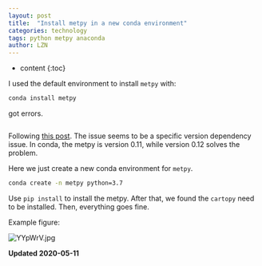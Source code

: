 ```yaml
---
layout: post
title:  "Install metpy in a new conda environment"
categories: technology
tags: python metpy anaconda
author: LZN
---
```


* content
{:toc}

I used the default environment to install `metpy` with:

```bash
conda install metpy
```

got errors.

```

```

Following [this post](https://github.com/Unidata/MetPy/issues/1305). The issue seems to be a specific version dependency issue. In conda, the metpy is version 0.11, while version 0.12 solves the problem.

Here we just create a new conda environment for `metpy`.
```bash
conda create -n metpy python=3.7
```

Use `pip install` to install the metpy. After that, we found the `cartopy` need to be installed. Then, everything goes fine.

Example figure:

![YYpWrV.jpg](https://s1.ax1x.com/2020/05/11/YYpWrV.jpg)

**Updated 2020-05-11**

